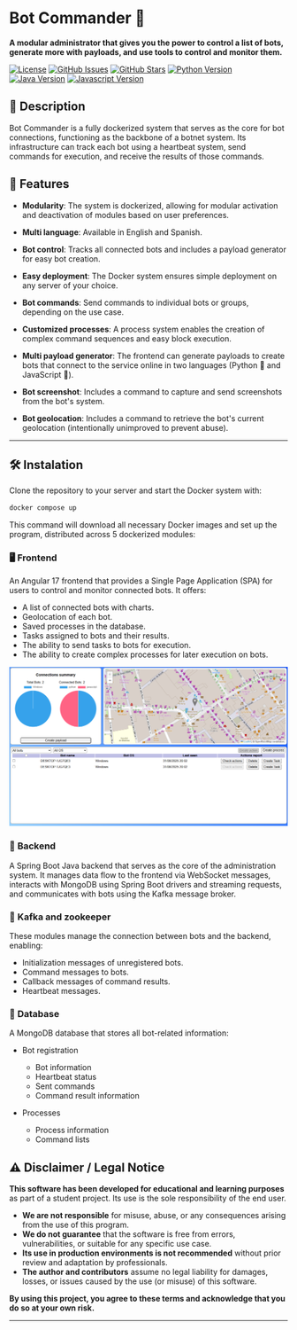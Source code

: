 # Bot Commander 🤖
**A modular administrator that gives you the power to control a list of bots, generate more with payloads, and use tools to control and monitor them.**

[![License](https://img.shields.io/badge/license-MIT-blue.svg)](LICENSE)
[![GitHub Issues](https://img.shields.io/github/issues/flautarian/bot-commander)](https://github.com/flautarian/bot-commander/issues)
[![GitHub Stars](https://img.shields.io/github/stars/flautarian/bot-commander)](https://github.com/flautarian/bot-commander/stargazers)
[![Python Version](https://img.shields.io/badge/python-3.13.3-blue)](https://www.python.org/)
[![Java Version](https://img.shields.io/badge/java-21-green)](https://www.oracle.com/)
[![Javascript Version](https://img.shields.io/badge/ES2024-yellow)](https://www.w3schools.com/js/js_2024.asp)


## 📌 **Description**

Bot Commander is a fully dockerized system that serves as the core for bot connections, functioning as the backbone of a botnet system. Its infrastructure can track each bot using a heartbeat system, send commands for execution, and receive the results of those commands.


## 🚀 **Features**

- **Modularity**: The system is dockerized, allowing for modular activation and deactivation of modules based on user preferences.

- **Multi language**: Available in English and Spanish.

- **Bot control**: Tracks all connected bots and includes a payload generator for easy bot creation.

- **Easy deployment**: The Docker system ensures simple deployment on any server of your choice.

- **Bot commands**: Send commands to individual bots or groups, depending on the use case.

- **Customized processes**: A process system enables the creation of complex command sequences and easy block execution.

- **Multi payload generator**: The frontend can generate payloads to create bots that connect to the service online in two languages (Python 🐍 and JavaScript 📜).

- **Bot screenshot**: Includes a command to capture and send screenshots from the bot's system.

- **Bot geolocation**: Includes a command to retrieve the bot's current geolocation (intentionally unimproved to prevent abuse).

---

## 🛠️ **Instalation**

Clone the repository to your server and start the Docker system with:

``` bash
docker compose up
```

This command will download all necessary Docker images and set up the program, distributed across 5 dockerized modules:


### 🖥️ **Frontend**

An Angular 17 frontend that provides a Single Page Application (SPA) for users to control and monitor connected bots. It offers:

- A list of connected bots with charts.
- Geolocation of each bot.
- Saved processes in the database.
- Tasks assigned to bots and their results.
- The ability to send tasks to bots for execution.
- The ability to create complex processes for later execution on bots.


![alt text](screnshot-readme.png)


### 📌 **Backend**

A Spring Boot Java backend that serves as the core of the administration system. It manages data flow to the frontend via WebSocket messages, interacts with MongoDB using Spring Boot drivers and streaming requests, and communicates with bots using the Kafka message broker.


### 📶 **Kafka and zookeeper**

These modules manage the connection between bots and the backend, enabling:

- Initialization messages of unregistered bots.
- Command messages to bots.
- Callback messages of command results.
- Heartbeat messages.

### 💾 **Database**

A MongoDB database that stores all bot-related information:

- Bot registration
    - Bot information
    - Heartbeat status
    - Sent commands
    - Command result information

- Processes
    - Process information
    - Command lists


## ⚠️ **Disclaimer / Legal Notice**

**This software has been developed for educational and learning purposes** as part of a student project. Its use is the sole responsibility of the end user.

- **We are not responsible** for misuse, abuse, or any consequences arising from the use of this program.
- **We do not guarantee** that the software is free from errors, vulnerabilities, or suitable for any specific use case.
- **Its use in production environments is not recommended** without prior review and adaptation by professionals.
- **The author and contributors** assume no legal liability for damages, losses, or issues caused by the use (or misuse) of this software.

**By using this project, you agree to these terms and acknowledge that you do so at your own risk.**

---